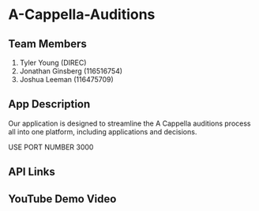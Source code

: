 # A-Cappella-Auditions
## Team Members
1. Tyler Young (DIREC)
2. Jonathan Ginsberg (116516754)
3. Joshua Leeman (116475709)

## App Description
Our application is designed to streamline the A Cappella auditions process all into one platform, including applications and decisions.

USE PORT NUMBER 3000

## API Links

## YouTube Demo Video

